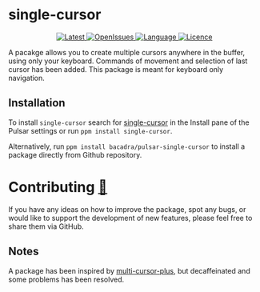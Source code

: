 # single-cursor

<p align="center">
  <a href="https://github.com/bacadra/pulsar-single-cursor/tags">
  <img src="https://img.shields.io/github/v/tag/bacadra/pulsar-single-cursor?style=for-the-badge&label=Latest&color=blue" alt="Latest">
  </a>
  <a href="https://github.com/bacadra/pulsar-single-cursor/issues">
  <img src="https://img.shields.io/github/issues-raw/bacadra/pulsar-single-cursor?style=for-the-badge&color=blue" alt="OpenIssues">
  </a>
  <a href="https://github.com/bacadra/pulsar-single-cursor/blob/master/package.json">
  <img src="https://img.shields.io/github/languages/top/bacadra/pulsar-single-cursor?style=for-the-badge&color=blue" alt="Language">
  </a>
  <a href="https://github.com/bacadra/pulsar-single-cursor/blob/master/LICENSE">
  <img src="https://img.shields.io/github/license/bacadra/pulsar-single-cursor?style=for-the-badge&color=blue" alt="Licence">
  </a>
</p>

A pacakge allows you to create multiple cursors anywhere in the buffer, using only your keyboard. Commands of movement and selection of last cursor has been added. This package is meant for keyboard only navigation.


## Installation

To install `single-cursor` search for [single-cursor](https://web.pulsar-edit.dev/packages/single-cursor) in the Install pane of the Pulsar settings or run `ppm install single-cursor`.

Alternatively, run `ppm install bacadra/pulsar-single-cursor` to install a package directly from Github repository.

# Contributing [🍺](https://www.buymeacoffee.com/asiloisad)

If you have any ideas on how to improve the package, spot any bugs, or would like to support the development of new features, please feel free to share them via GitHub.

## Notes

A package has been inspired by [multi-cursor-plus](https://github.com/kankaristo/atom-multi-cursor-plus), but decaffeinated and some problems has been resolved.
